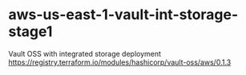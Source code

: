 # aws-us-east-1-vault-int-storage-stage1
Vault OSS with integrated storage deployment
https://registry.terraform.io/modules/hashicorp/vault-oss/aws/0.1.3
